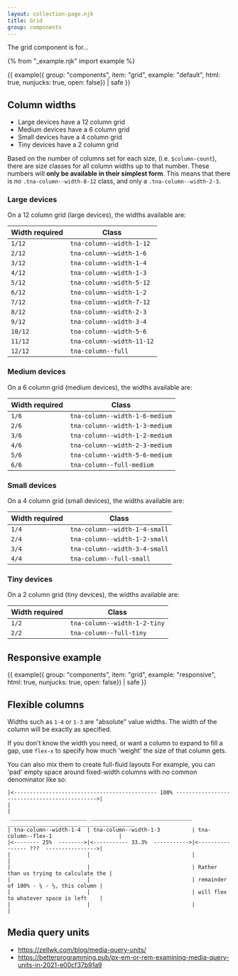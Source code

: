 ```yaml
---
layout: collection-page.njk
title: Grid
group: components
---
```


The grid component is for...

{% from "_example.njk" import example %}

{{ example({ group: "components", item: "grid", example: "default", html: true, nunjucks: true, open: false}) | safe }}

## Column widths

- Large devices have a 12 column grid
- Medium devices have a 6 column grid
- Small devices have a 4 column grid
- Tiny devices have a 2 column grid

Based on the number of columns set for each size, (i.e. `$column-count`), there are size classes for all column widths up to that number. These numbers will **only be available in their simplest form**. This means that there is no `.tna-column--width-8-12` class, and only a `.tna-column--width-2-3`.

### Large devices

On a 12 column grid (large devices), the widths available are:

| Width required | Class                     |
| -------------- | ------------------------- |
| `1/12`         | `tna-column--width-1-12`  |
| `2/12`         | `tna-column--width-1-6`   |
| `3/12`         | `tna-column--width-1-4`   |
| `4/12`         | `tna-column--width-1-3`   |
| `5/12`         | `tna-column--width-5-12`  |
| `6/12`         | `tna-column--width-1-2`   |
| `7/12`         | `tna-column--width-7-12`  |
| `8/12`         | `tna-column--width-2-3`   |
| `9/12`         | `tna-column--width-3-4`   |
| `10/12`        | `tna-column--width-5-6`   |
| `11/12`        | `tna-column--width-11-12` |
| `12/12`        | `tna-column--full`        |

### Medium devices

On a 6 column grid (medium devices), the widths available are:

| Width required | Class                          |
| -------------- | ------------------------------ |
| `1/6`          | `tna-column--width-1-6-medium` |
| `2/6`          | `tna-column--width-1-3-medium` |
| `3/6`          | `tna-column--width-1-2-medium` |
| `4/6`          | `tna-column--width-2-3-medium` |
| `5/6`          | `tna-column--width-5-6-medium` |
| `6/6`          | `tna-column--full-medium`      |

### Small devices

On a 4 column grid (small devices), the widths available are:

| Width required | Class                         |
| -------------- | ----------------------------- |
| `1/4`          | `tna-column--width-1-4-small` |
| `2/4`          | `tna-column--width-1-2-small` |
| `3/4`          | `tna-column--width-3-4-small` |
| `4/4`          | `tna-column--full-small`      |

### Tiny devices

On a 2 column grid (tiny devices), the widths available are:

| Width required | Class                        |
| -------------- | ---------------------------- |
| `1/2`          | `tna-column--width-1-2-tiny` |
| `2/2`          | `tna-column--full-tiny`      |

## Responsive example

{{ example({ group: "components", item: "grid", example: "responsive", html: true, nunjucks: true, open: false}) | safe }}

## Flexible columns

Widths such as `1-4` or `1-3` are "absolute" value widths. The width of the column will be exactly as specified.

If you don't know the width you need, or want a column to expand to fill a gap, use `flex-x` to specify how much 'weight' the size of that column gets.

You can also mix them to create full-fluid layouts For example, you can 'pad' empty space around fixed-width columns with no common denominator like so:

```text
|<--------------------------------------------- 100% --------------------------------------------->|
|                                                                                                  |
 ________________________ ________________________________ ________________________________________
| tna-column--width-1-4  | tna-column--width-1-3          | tna-column--flex-1                     |
|<-------- 25%  -------->|<----------- 33.3%  ----------->|<---------------- ???  ---------------->|
|                        |                                |                                        |
|                        |                                | Rather than us trying to calculate the |
|                        |                                | remainder of 100% - ¼ - ⅓, this column |
|                        |                                | will flex to whatever space is left    |
|                        |                                |                                        |

```

## Media query units

- https://zellwk.com/blog/media-query-units/
- https://betterprogramming.pub/px-em-or-rem-examining-media-query-units-in-2021-e00cf37b91a9
